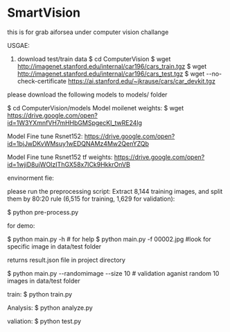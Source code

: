 # SmartVision
this is for grab aiforsea under computer vision challange

USGAE:

1. download test/train data
$ cd ComputerVision
$ wget http://imagenet.stanford.edu/internal/car196/cars_train.tgz
$ wget http://imagenet.stanford.edu/internal/car196/cars_test.tgz
$ wget --no-check-certificate https://ai.stanford.edu/~jkrause/cars/car_devkit.tgz

please download the following models to models/ folder

$ cd ComputerVision/models
Model moilenet weights:
$ wget https://drive.google.com/open?id=1W3YXmnfVH7mHHbGMSpgecKI_twRE24lg

Model Fine tune Rsnet152:
https://drive.google.com/open?id=1bjJwDKvWMsuy1wEDQNAMz4Mw2QenYZQb

Model Fine tune Rsnet152 tf weights:
https://drive.google.com/open?id=1wjiD8ujWOIzIThGX58x7ICk9HkkrOnVB

envinorment fie: 

please run the preprocessing script: Extract 8,144 training images, and split them by 80:20 rule (6,515 for training, 1,629 for validation):

$ python pre-process.py

for demo:

$ python main.py -h # for help
$ python main.py -f 00002.jpg #look for specific image in data/test folder

returns result.json file in project directory

$ python main.py --randomimage --size 10 # validation aganist random 10 images in data/test folder

train:
$ python train.py

Analysis:
$ python analyze.py

valiation:
$ python test.py




